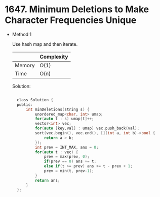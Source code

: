# 1647. Minimum Deletions to Make Character Frequencies Unique

- Method 1

  Use hash map and then iterate.

  |        | Complexity |
  | ------ | ---------- |
  | Memory | O(1)       |
  | Time   | O(n)       |

  Solution:

  ```h

    class Solution {
    public:
        int minDeletions(string s) {
            unordered_map<char, int> umap;
            for(auto t : s) umap[t]++;
            vector<int> vec;
            for(auto [key,val] : umap) vec.push_back(val);
            sort(vec.begin(), vec.end(), [](int a, int b)->bool {
                return a > b;
            });
            int prev = INT_MAX, ans = 0;
            for(auto t : vec) {
                prev = max(prev, 0);
                if(prev == 0) ans += t;
                else if(t >= prev) ans += t - prev + 1;
                prev = min(t, prev-1);
            }
            return ans;
        }
    };

  ```

<!-- - Method 2

    This is another method.

    | |   Complexity  |
    | ----------- | ----------- |
    |  Memory     | O(n) |
    |      Time       |  O(n) |


    Solution:

    ``` h



    ```

- Additional Knowledge:

    Here are some additional knowledge.



<br> -->
